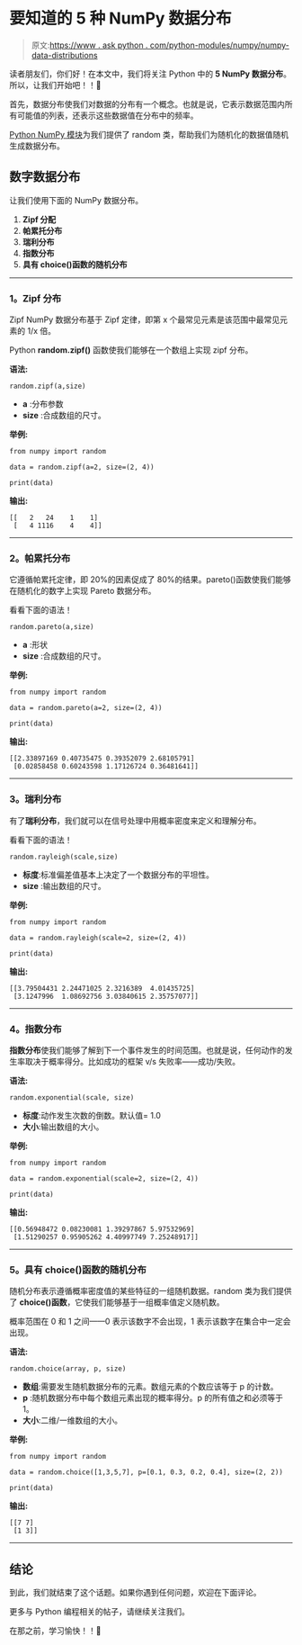 # 要知道的 5 种 NumPy 数据分布

> 原文:[https://www . ask python . com/python-modules/numpy/numpy-data-distributions](https://www.askpython.com/python-modules/numpy/numpy-data-distributions)

读者朋友们，你们好！在本文中，我们将关注 Python 中的 **5 NumPy 数据分布**。所以，让我们开始吧！！🙂

首先，数据分布使我们对数据的分布有一个概念。也就是说，它表示数据范围内所有可能值的列表，还表示这些数据值在分布中的频率。

[Python NumPy 模块](https://www.askpython.com/python-modules/numpy/python-numpy-arrays#the-numpy-array-object)为我们提供了 random 类，帮助我们为随机化的数据值随机生成数据分布。

## 数字数据分布

让我们使用下面的 NumPy 数据分布。

1.  **Zipf 分配**
2.  **帕累托分布**
3.  **瑞利分布**
4.  **指数分布**
5.  **具有 choice()函数的随机分布**

* * *

### 1。Zipf 分布

Zipf NumPy 数据分布基于 Zipf 定律，即第 x 个最常见元素是该范围中最常见元素的 1/x 倍。

Python **random.zipf()** 函数使我们能够在一个数组上实现 zipf 分布。

**语法:**

```
random.zipf(a,size)

```

*   **a** :分布参数
*   **size** :合成数组的尺寸。

**举例:**

```
from numpy import random

data = random.zipf(a=2, size=(2, 4))

print(data)

```

**输出:**

```
[[   2   24    1    1]
 [   4 1116    4    4]]

```

* * *

### 2。帕累托分布

它遵循帕累托定律，即 20%的因素促成了 80%的结果。pareto()函数使我们能够在随机化的数字上实现 Pareto 数据分布。

看看下面的语法！

```
random.pareto(a,size)

```

*   **a** :形状
*   **size** :合成数组的尺寸。

**举例:**

```
from numpy import random

data = random.pareto(a=2, size=(2, 4))

print(data)

```

**输出:**

```
[[2.33897169 0.40735475 0.39352079 2.68105791]
 [0.02858458 0.60243598 1.17126724 0.36481641]]

```

* * *

### 3。瑞利分布

有了**瑞利分布**，我们就可以在信号处理中用概率密度来定义和理解分布。

看看下面的语法！

```
random.rayleigh(scale,size)

```

*   **标度**:标准偏差值基本上决定了一个数据分布的平坦性。
*   **size** :输出数组的尺寸。

**举例:**

```
from numpy import random

data = random.rayleigh(scale=2, size=(2, 4))

print(data)

```

**输出:**

```
[[3.79504431 2.24471025 2.3216389  4.01435725]
 [3.1247996  1.08692756 3.03840615 2.35757077]]

```

* * *

### 4。指数分布

**指数分布**使我们能够了解到下一个事件发生的时间范围。也就是说，任何动作的发生率取决于概率得分。比如成功的框架 v/s 失败率——成功/失败。

**语法:**

```
random.exponential(scale, size)

```

*   **标度**:动作发生次数的倒数。默认值= 1.0
*   **大小**:输出数组的大小。

**举例:**

```
from numpy import random

data = random.exponential(scale=2, size=(2, 4))

print(data)

```

**输出:**

```
[[0.56948472 0.08230081 1.39297867 5.97532969]
 [1.51290257 0.95905262 4.40997749 7.25248917]]

```

* * *

### 5。具有 choice()函数的随机分布

随机分布表示遵循概率密度值的某些特征的一组随机数据。random 类为我们提供了 **choice()函数**，它使我们能够基于一组概率值定义随机数。

概率范围在 0 和 1 之间——0 表示该数字不会出现，1 表示该数字在集合中一定会出现。

**语法:**

```
random.choice(array, p, size)

```

*   **数组**:需要发生随机数据分布的元素。数组元素的个数应该等于 p 的计数。
*   **p** :随机数据分布中每个数组元素出现的概率得分。p 的所有值之和必须等于 1。
*   **大小**:二维/一维数组的大小。

**举例:**

```
from numpy import random

data = random.choice([1,3,5,7], p=[0.1, 0.3, 0.2, 0.4], size=(2, 2))

print(data)

```

**输出:**

```
[[7 7]
 [1 3]]

```

* * *

## 结论

到此，我们就结束了这个话题。如果你遇到任何问题，欢迎在下面评论。

更多与 Python 编程相关的帖子，请继续关注我们。

在那之前，学习愉快！！🙂